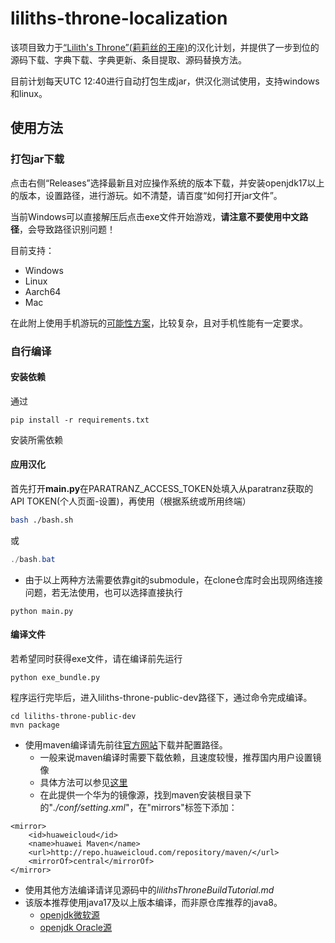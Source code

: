 # liliths-throne-localization
该项目致力于[“Lilith's Throne”(莉莉丝的王座)](https://github.com/Innoxia/liliths-throne-public)的汉化计划，并提供了一步到位的源码下载、字典下载、字典更新、条目提取、源码替换方法。

目前计划每天UTC 12:40进行自动打包生成jar，供汉化测试使用，支持windows和linux。

## 使用方法
### 打包jar下载
点击右侧“Releases”选择最新且对应操作系统的版本下载，并安装openjdk17以上的版本，设置路径，进行游玩。如不清楚，请百度“如何打开jar文件”。

当前Windows可以直接解压后点击exe文件开始游戏，**请注意不要使用中文路径**，会导致路径识别问题！

目前支持：
 - Windows
 - Linux
 - Aarch64
 - Mac

在此附上使用手机游玩的[可能性方案](https://github.com/Agreous/liliths-throne-on-android#readme)，比较复杂，且对手机性能有一定要求。

### 自行编译
#### 安装依赖
通过
``` shell
pip install -r requirements.txt
```
安装所需依赖

#### 应用汉化
首先打开**main.py**在PARATRANZ_ACCESS_TOKEN处填入从paratranz获取的API TOKEN(个人页面-设置)，再使用（根据系统或所用终端）
``` bash
bash ./bash.sh
```
或
``` powershell
./bash.bat
```
* 由于以上两种方法需要依靠git的submodule，在clone仓库时会出现网络连接问题，若无法使用，也可以选择直接执行
``` shell
python main.py
```

#### 编译文件
若希望同时获得exe文件，请在编译前先运行
``` shell
python exe_bundle.py
```

程序运行完毕后，进入liliths-throne-public-dev路径下，通过命令完成编译。
``` shell
cd liliths-throne-public-dev
mvn package
```

 - 使用maven编译请先前往[官方网站](https://maven.apache.org/install.html)下载并配置路径。
     - 一般来说maven编译时需要下载依赖，且速度较慢，推荐国内用户设置镜像
	 - 具体方法可以参见[这里](https://developer.aliyun.com/mirror/maven)
	 - 在此提供一个华为的镜像源，找到maven安装根目录下的"*./conf/setting.xml*"，在"mirrors"标签下添加：
```
<mirror>  
	<id>huaweicloud</id>
	<name>huawei Maven</name>
	<url>http://repo.huaweicloud.com/repository/maven/</url>
	<mirrorOf>central</mirrorOf>
</mirror>  
```
 - 使用其他方法编译请详见源码中的*lilithsThroneBuildTutorial.md*
 - 该版本推荐使用java17及以上版本编译，而非原仓库推荐的java8。
     - [openjdk微软源](https://learn.microsoft.com/zh-cn/java/openjdk/download)
	 - [openjdk Oracle源](https://www.oracle.com/java/technologies/downloads/#jdk17-windows)